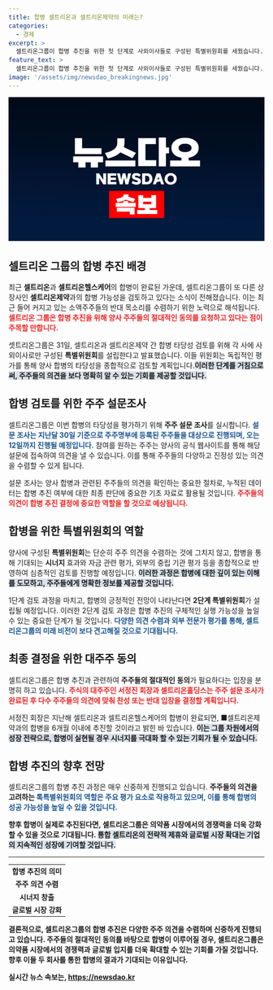 ```yaml
---
title: 합병 셀트리온과 셀트리온제약의 미래는?
categories:
  - 경제
excerpt: >
  셀트리온그룹이 합병 추진을 위한 첫 단계로 사외이사들로 구성된 특별위원회를 세웠습니다. 소액주주들의 반발을 고려해 설문조사를 통해 의견을 수렴할 예정인데, 이는 향후 합병 진행에 중대한 영향을 미칠 것으로 보입니다.
feature_text: >
  셀트리온그룹이 합병 추진을 위한 첫 단계로 사외이사들로 구성된 특별위원회를 세웠습니다. 소액주주들의 반발을 고려해 설문조사를 통해 의견을 수렴할 예정인데, 이는 향후 합병 진행에 중대한 영향을 미칠 것으로 보입니다.
image: '/assets/img/newsdao_breakingnews.jpg'
---
```


<p><img src="/assets/img/newsdao_breakingnews.jpg" alt="ranknews 속보" /></p>

<h2 data-ke-size="size26">셀트리온 그룹의 합병 추진 배경</h2>

<p data-ke-size="size16">최근 <b>셀트리온</b>과 <b>셀트리온헬스케어</b>의 합병이 완료된 가운데, 셀트리온그룹이 또 다른 상장사인 <b>셀트리온제약</b>과의 합병 가능성을 검토하고 있다는 소식이 전해졌습니다. 이는 최근 들어 커지고 있는 소액주주들의 반대 목소리를 수렴하기 위한 노력으로 해석됩니다. <b><span style="color: #ee2323;">셀트리온 그룹은 합병 추진을 위해 양사 주주들의 절대적인 동의를 요청하고 있다는 점이 주목할 만합니다.</span></b> </p>

<p data-ke-size="size16">셋트리온그룹은 31일, 셀트리온과 셀트리온제약 간 합병 타당성 검토를 위해 각 사에 사외이사로만 구성된 <b>특별위원회</b>를 설립한다고 발표했습니다. 이들 위원회는 독립적인 평가를 통해 양사 합병의 타당성을 종합적으로 검토할 계획입니다.<b><span style="background-color: #21538527;">이러한 단계를 거침으로써, 주주들의 의견을 보다 명확히 알 수 있는 기회를 제공할 것입니다.</span></b> </p>

<h2 data-ke-size="size26">합병 검토를 위한 주주 설문조사</h2>

<p data-ke-size="size16">셀트리온그룹은 이번 합병의 타당성을 평가하기 위해 <b>주주 설문 조사</b>를 실시합니다. <b><span style="color: #1a5490;">설문 조사는 지난달 30일 기준으로 주주명부에 등록된 주주들을 대상으로 진행되며, 오는 12일까지 진행될 예정입니다.</span></b> 참여를 원하는 주주는 양사의 공식 웹사이트를 통해 해당 설문에 접속하여 의견을 낼 수 있습니다. 이를 통해 주주들의 다양하고 진정성 있는 의견을 수렴할 수 있게 됩니다.</p>

<p data-ke-size="size16">설문 조사는 양사 합병과 관련된 주주들의 의견을 확인하는 중요한 절차로, 누적된 데이터는 합병 추진 여부에 대한 최종 판단에 중요한 기초 자료로 활용될 것입니다. <b><span style="color: #ee2323;">주주들의 의견이 합병 추진 결정에 중요한 역할을 할 것으로 예상됩니다.</span></b> </p>

<h2 data-ke-size="size26">합병을 위한 특별위원회의 역할</h2>

<p data-ke-size="size16">양사에 구성된 <b>특별위원회</b>는 단순히 주주 의견을 수렴하는 것에 그치지 않고, 합병을 통해 기대되는 <b>시너지</b> 효과와 자금 관련 평가, 외부의 중립 기관 평가 등을 종합적으로 반영하여 심층적인 검토를 진행할 예정입니다. <b><span style="background-color: #21538527;">이러한 과정은 합병에 대한 깊이 있는 이해를 도모하고, 주주들에게 명확한 정보를 제공할 것입니다.</span></b></p>

<p data-ke-size="size16">1단계 검토 과정을 마치고, 합병의 긍정적인 전망이 나타난다면 <b>2단계 특별위원회</b>가 설립될 예정입니다. 이러한 2단계 검토 과정은 합병 추진의 구체적인 실행 가능성을 높일 수 있는 중요한 단계가 될 것입니다. <b><span style="color: #1a5490;">다양한 의견 수렴과 외부 전문가 평가를 통해, 셀트리온그룹의 미래 비전이 보다 견고해질 것으로 기대됩니다.</span></b></p>

<h2 data-ke-size="size26">최종 결정을 위한 대주주 동의</h2>

<p data-ke-size="size16">셀트리온그룹은 합병 추진과 관련하여 <b>주주들의 절대적인 동의</b>가 필요하다는 입장을 분명히 하고 있습니다. <b><span style="color: #ee2323;">주식의 대주주인 서정진 회장과 셀트리온홀딩스는 주주 설문 조사가 완료된 후 다수 주주들의 의견에 맞춰 찬성 또는 반대 입장을 결정할 계획입니다.</span></b> </p>

<p data-ke-size="size16">서정진 회장은 지난해 셀트리온과 셀트리온헬스케어의 합병이 완료되면, ■셀트리온제약과의 합병을 6개월 이내에 추진할 것이라고 밝힌 바 있습니다. <b><span style="background-color: #21538527;">이는 그룹 차원에서의 성장 전략으로, 합병이 실현될 경우 시너지를 극대화 할 수 있는 기회가 될 수 있습니다.</span></b> </p>

<h2 data-ke-size="size26">합병 추진의 향후 전망</h2>

<p data-ke-size="size16">셀트리온그룹의 합병 추진 과정은 매우 신중하게 진행되고 있습니다. <b>주주들의 의견을 고려하는 <b><span style="color: #1a5490;">톡특별위원회의 역할은 주요 평가 요소로 작용하고 있으며, 이를 통해 합병의 성공 가능성을 높일 수 있을 것입니다.</span></b> </p>

<p data-ke-size="size16">향후 합병이 실제로 추진된다면, 셀트리온그룹은 의약품 시장에서의 경쟁력을 더욱 강화할 수 있을 것으로 기대됩니다. <b><span style="background-color: #21538527;">통합 셀트리온의 전략적 제휴와 글로벌 시장 확대는 기업의 지속적인 성장에 기여할 것입니다.</span></b> </p>

<hr>

<table style="width: 100%; border-collapse: collapse;">
  <tr>
    <td style="text-align: center; height: 17px;"><b>합병 추진의 의미</b></td>
  </tr>
  <tr>
    <td style="text-align: center; height: 17px;">주주 의견 수렴</td>
  </tr>
  <tr>
    <td style="text-align: center; height: 17px;">시너지 창출</td>
  </tr>
  <tr>
    <td style="text-align: center; height: 17px;">글로벌 시장 강화</td>
  </tr>
</table> 

<p data-ke-size="size16"></p> 

<p data-ke-size="size16">결론적으로, 셀트리온그룹의 합병 추진은 다양한 주주 의견을 수렴하며 신중하게 진행되고 있습니다. <b>주주들의 절대적인 동의를 바탕으로 합병이 이루어질 경우, 셀트리온그룹은 의약품 시장에서의 경쟁력과 글로벌 입지를 더욱 확대할 수 있는 기회를 가질 것입니다. 향후 이들 두 회사를 통한 합병의 결과가 기대되는 이유입니다.</b></p>
실시간 뉴스 속보는, <a href="https://newsdao.kr" rel="dofollow">https://newsdao.kr</a>


